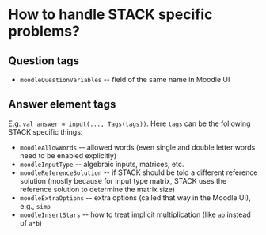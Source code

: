 # How to handle STACK specific problems?

## Question tags

* `moodleQuestionVariables` -- field of the same name in Moodle UI

## Answer element tags

E.g. `val answer = input(..., Tags(tags))`. Here `tags` can be the following STACK specific things:

* `moodleAllowWords` -- allowed words (even single and double letter words need to be enabled explicitly)
* `moodleInputType` -- algebraic inputs, matrices, etc.
* `moodleReferenceSolution` -- if STACK should be told a different reference solution (mostly because for input type matrix, STACK uses the reference solution to determine the matrix size)
* `moodleExtraOptions` -- extra options (called that way in the Moodle UI), e.g., `simp`
* `moodleInsertStars` -- how to treat implicit multiplication (like `ab` instead of `a*b`)